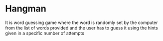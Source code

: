 # Hangman
It is word guessing game where the word is randomly set by the computer from the list of words provided and the user has to guess it using the hints given in a specific number of attempts
